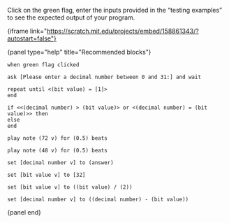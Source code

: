 Click on the green flag, enter the inputs provided in the “testing examples” to see the expected output of your program.

{iframe link="https://scratch.mit.edu/projects/embed/158861343/?autostart=false"}

{panel type="help" title="Recommended blocks"}

<pre><code class="scratch:split:random">when green flag clicked

ask [Please enter a decimal number between 0 and 31:] and wait
</code></pre>

<pre><code class="scratch:split:random">repeat until &lt;(bit value) = [1]&gt;
end

if &lt;&lt;(decimal number) &gt; (bit value)&gt; or &lt;(decimal number) = (bit value)&gt;&gt; then
else
end
</code></pre>

<pre><code class="scratch:split:random">play note (72 v) for (0.5) beats

play note (48 v) for (0.5) beats
</code></pre>

<pre><code class="scratch:split:random">set [decimal number v] to (answer)

set [bit value v] to [32]

set [bit value v] to ((bit value) / (2))

set [decimal number v] to ((decimal number) - (bit value))
</code></pre>

{panel end}